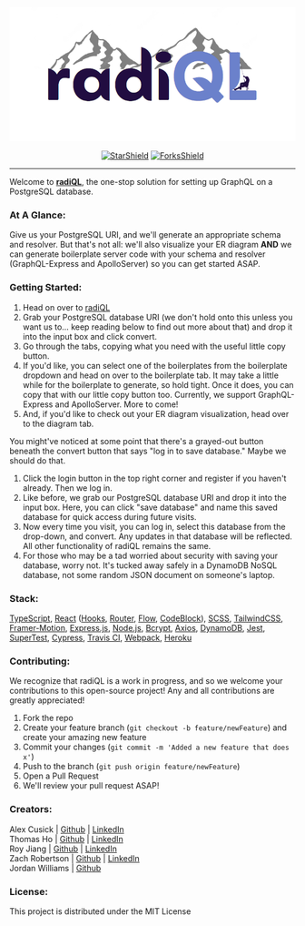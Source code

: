 <p align="center" id="top"><img src="https://github.com/oslabs-beta/radiQL/blob/dev/public/images/rad2.png"></img></p>

<div align="center">
    
[![StarShield][stars]][stars-url]
[![ForksShield][forks]][forks-url]
    
</div>

---

Welcome to [**radiQL**](https://radiql.herokuapp.com/), the one-stop solution for setting up GraphQL on a PostgreSQL database. 


### At A Glance:
Give us your PostgreSQL URI, and we'll generate an appropriate schema and resolver. But that's not all: we'll also visualize your ER diagram **AND** we can generate boilerplate server code with your schema and resolver (GraphQL-Express and ApolloServer) so you can get started ASAP. 

### Getting Started:
1. Head on over to [radiQL](https://radiql.herokuapp.com/)
2. Grab your PostgreSQL database URI (we don't hold onto this unless you want us to… keep reading below to find out more about that) and drop it into the input box and click convert.
3. Go through the tabs, copying what you need with the useful little copy button.
4. If you'd like, you can select one of the boilerplates from the boilerplate dropdown and head on over to the boilerplate tab. It may take a little while for the boilerplate to generate, so hold tight. Once it does, you can copy that with our little copy button too. Currently, we support GraphQL-Express and ApolloServer. More to come!
5. And, if you'd like to check out your ER diagram visualization, head over to the diagram tab.

You might've noticed at some point that there's a grayed-out button beneath the convert button that says "log in to save database." Maybe we should do that. 
1. Click the login button in the top right corner and register if you haven't already. Then we log in.
2. Like before, we grab our PostgreSQL database URI and drop it into the input box. Here, you can click "save database" and name this saved database for quick access during future visits. 
3. Now every time you visit, you can log in, select this database from the drop-down, and convert. Any updates in that database will be reflected. All other functionality of radiQL remains the same. 
4. For those who may be a tad worried about security with saving your database, worry not. It's tucked away safely in a DynamoDB NoSQL database, not some random JSON document on someone's laptop.

### Stack:
[TypeScript](https://www.typescriptlang.org), [React](https://reactjs.org/) ([Hooks](https://reactjs.org/docs/hooks-intro.html), [Router](https://reactrouter.com/), [Flow](https://reactflow.dev/), [CodeBlock](https://www.npmjs.com/package/react-code-blocks)), [SCSS](https://sass-lang.com/), [TailwindCSS](https://tailwindcss.com), [Framer-Motion](https://www.framer.com/motion/), [Express.js](https://expressjs.com/), [Node.js](https://nodejs.org/en/), [Bcrypt](https://www.npmjs.com/package/bcrypt), [Axios](https://axios-http.com/), [DynamoDB](https://aws.amazon.com/dynamodb/), [Jest](https://jestjs.io/), [SuperTest](https://www.npmjs.com/package/supertest), [Cypress](https://www.cypress.io/), [Travis CI](https://www.travis-ci.com/), [Webpack](https://webpack.js.org/), [Heroku](https://www.heroku.com/)

### Contributing:
We recognize that radiQL is a work in progress, and so we welcome your contributions to this open-source project! Any and all contributions are greatly appreciated!
1. Fork the repo
2. Create your feature branch (`git checkout -b feature/newFeature`) and create your amazing new feature
3. Commit your changes (`git commit -m 'Added a new feature that does x'`)
4. Push to the branch (`git push origin feature/newFeature`)
5. Open a Pull Request 
6. We'll review your pull request ASAP!

### Creators:
Alex Cusick | [Github](https://github.com/Alex-cusick) | [LinkedIn](https://www.linkedin.com/in/alex-q6/) \
Thomas Ho | [Github](https://github.com/t1ho) | [LinkedIn](https://www.linkedin.com/in/t1ho/) \
Roy Jiang | [Github](https://github.com/rjiang12) | [LinkedIn](https://www.linkedin.com/in/royjiang2025/) \
Zach Robertson | [Github](https://github.com/Zachrobdev) | [LinkedIn](https://www.linkedin.com/in/zach-robertson-profile/) \
Jordan Williams | [Github](https://github.com/JordanOBL)

### License: 
This project is distributed under the MIT License


[stars]: https://img.shields.io/github/stars/oslabs-beta/radiql?color=210d41&label=Stars&style=flat-square
[stars-url]: https://github.com/oslabs-beta/radiQL/stargazers
[forks]: https://img.shields.io/github/forks/oslabs-beta/radiql?color=6b81cb&label=Forks&style=flat-square
[forks-url]: https://github.com/oslabs-beta/radiQL/network/members
[contributors]: https://img.shields.io/github/contributors/oslabs-beta/radiql?color=%23808080&label=Contributors&style=flat-square
[contributors-url]: https://github.com/oslabs-beta/radiQL/graphs/contributors
